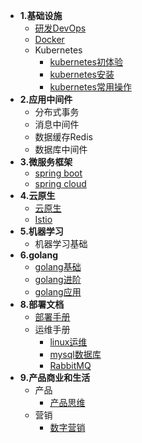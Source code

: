 
* **1.基础设施**
  * [研发DevOps](/1.basic/devops/README.md)
  * [Docker](/1.basic/docker/README.md)
  * Kubernetes
    * [kubernetes初体验](/1.basic/kubernetes/experience.md)
    * [kubernetes安装](1.basic/kubernetes/Installation.md)
    * [kubernetes常用操作](1.basic/kubernetes/usage.md)
* **2.应用中间件**
  * 分布式事务
  * 消息中间件
  * 数据缓存Redis
  * 数据库中间件
* **3.微服务框架**
  * [spring boot](3.microService/base/README.md)
  * [spring cloud](3.microService/base/README.md)
* **4.云原生**
  * [云原生](4.cloudNative/base/README.md)
  * [Istio](4.cloudNative/istio/README.md)
* **5.机器学习**
  * 机器学习基础
* **6.golang**
  * [golang基础](6.golang/base/README.md)
  * [golang进阶](6.golang/advance/README.md)
  * [golang应用](6.golang/application/README.md)
* **8.部署文档**
  * [部署手册](/8.entripise/deployment/deployment.md)
  * 运维手册
    * [linux运维](/8.entripise/linux/)
    * [mysql数据库](/8.entripise/mysql/)
    * [RabbitMQ](/8.entripise/rabbitMq/)
* **9.产品商业和生活**
  * 产品
    * [产品思维](9.bussiness/product/README.md)
  * 营销
    * [数字营销](9.bussiness/marking/README.md)